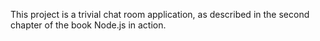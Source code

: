 This project is a trivial chat room application, as described in the second chapter of the book Node.js in action.

